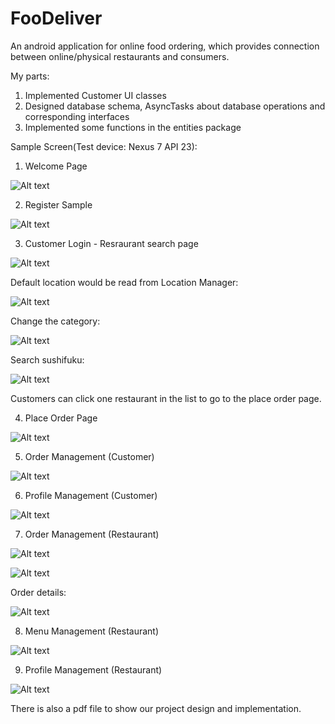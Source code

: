 # FooDeliver
An android application for online food ordering, which provides connection between online/physical restaurants and consumers. 

My parts:
1. Implemented Customer UI classes
2. Designed database schema, AsyncTasks about database operations and corresponding interfaces
3. Implemented some functions in the entities package

Sample Screen(Test device: Nexus 7 API 23):

1. Welcome Page

![Alt text](/imgs/1.png?raw=true)


2. Register Sample

![Alt text](/imgs/2.png?raw=true)


3. Customer Login - Resraurant search page

![Alt text](/imgs/3.png?raw=true)


Default location would be read from Location Manager:

![Alt text](/imgs/3-1.png?raw=true)


Change the category:

![Alt text](/imgs/3-2.png?raw=true)


Search sushifuku:

![Alt text](/imgs/3-3.png?raw=true)


Customers can click one restaurant in the list to go to the place order page.


4. Place Order Page

![Alt text](/imgs/4.png?raw=true)


5. Order Management (Customer)

![Alt text](/imgs/5.png?raw=true)


6. Profile Management (Customer)

![Alt text](/imgs/6.png?raw=true)


7. Order Management (Restaurant)

![Alt text](/imgs/7-1.png?raw=true)

![Alt text](/imgs/7-2.png?raw=true)


Order details:

![Alt text](/imgs/7-3.png?raw=true)


8. Menu Management (Restaurant)

![Alt text](/imgs/8.png?raw=true)


9. Profile Management (Restaurant)

![Alt text](/imgs/9.png?raw=true)


There is also a pdf file to show our project design and implementation.
